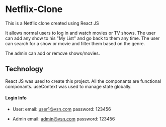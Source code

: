 # Netflix-Clone
This is a Netflix clone created using React JS

It allows normal users to log in and watch movies or TV shows. The user can add any show to his "My List" and go back to them any time. 
The user can search for a show or movie and filter them based on the genre.

The admin can add or remove shows/movies. 

## Technology
React JS was used to create this project. All the componants are functional componants. 
useContext was used to manage state globally.


#### Login Info
* User: 
email: user1@vsn.com
password: 123456

* Admin
email: admin@vsn.com
password: 123456
